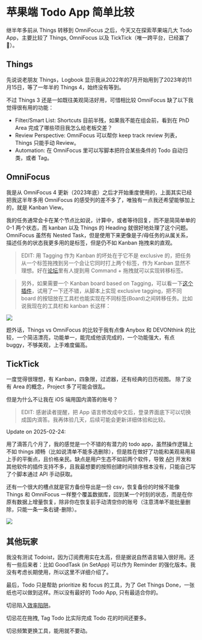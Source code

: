 # 苹果端 Todo App 简单比较

继半年多前从 Things 转移到 OmniFocus 之后，今天又在探索苹果端几大 Todo App，主要比较了 Things, OmniFocus 以及 TickTick（唯一跨平台，已经赢了🤭）。

## Things

先说说老朋友 Things，Logbook 显示我从2022年的7月开始用到了2023年的11月15日，等了一年半的 Things 4，始终没有等到。

不过 Things 3 还是一如既往美观简洁好用，可惜相比较 OmniFocus 缺了以下我觉得很有用的功能：

- Filter/Smart List: Shortcuts 目前半残，如果我不能在组会前，看到在 PhD Area 完成了哪些项目我怎么给老板交差？
- Review Perspective: OmniFocus 可以帮你 keep track review 列表，Things 只能手动 Review。
- Automation: 在 OmniFocus 里可以写脚本把符合某些条件的 Todo 自动归类，或者 Tag。

## OmniFocus

我是从 OmniFocus 4 更新（2023年底）之后才开始重度使用的，上面其实已经把我这半年多用 OmniFocus 的感受列的差不多了，唯独有一点我还希望能够加上的，就是 Kanban View。

我的任务通常会卡在某个节点比如说，计算中，或者等待回复，而不是简简单单的 0-1 两个状态，而 kanban 以及 Things 的 Heading 就很好地处理了这个问题。OmniFocus 虽然有 Nested Task，但是使用下来更像是子/母任务的从属关系，描述任务的状态我更多用的是标签，但是仍不如 Kanban 拖拽来的直观。

>EDIT: 用 Tagging 作为 Kanban 的坏处在于它不是 exclusive 的，把任务从一个标签拖拽到另一个会让它同时打上两个标签，作为 Kanban 显然不理想。好在[论坛](https://discourse.omnigroup.com/t/sub-tag-exclusivity/41773/5)里有人提到用 Command + 拖拽就可以实现转移标签。

>另外，如果需要一个 Kanban board based on Tagging，可以看一下[这个插件](https://omni-automation.com/omnifocus/plug-in-kanban-board.html)，试用了一下还不错，从脚本上实现 exclusive tagging，把不同 board 的按钮放在工具栏也能实现在不同标签(Board)之间转移任务。比如说我现在的工具栏和 kanban 长这样：

![](../output/pics/kanban.png)

题外话，Things vs OmniFocus 的比较于我有点像 Anybox 和 DEVONthink 的比较，一个简洁漂亮，功能单一，能完成他该完成的，一个功能强大，有点 buggy，不够美观，上手难度偏高。

## TickTick

一度觉得很理想，有 Kanban，四象限，过滤器，还有经典的日历视图。
除了没有 Area 的概念，Project 多了可能会很乱。

但是为什么不让我在 iOS 端用国内滴答的账号？

>EDIT: 感谢读者提醒，把 App 语言修改成中文后，登录界面底下可以切换成国内滴答。我再体验几天，后续可能会更新详细体验和比较。

Update on 2025-02-24:

用了滴答几个月了，我的感觉是一个不错的有潜力的 todo app，虽然操作逻辑上不如 things 顺畅（比如说清单不能多选删除），但是胜在做好了功能和美观易用易上手的平衡点，且价格亲民。缺点是用户生态不如前两个软件，导致 [API](https://developer.dida365.com/docs#/openapi) 开发和其他软件的插件支持不多，且我最想要的按照创建时间排序根本没有，只能自己写了个脚本通过 API 手动获取。

还有一个很大的槽点就是官方备份导出是一份 csv，恢复备份的时候不能像 Things 和 OmniFocus 一样整个覆盖数据库，回到某一个时刻的状态，而是在你原有数据上增量恢复，除非你在恢复前手动清空你的账号（注意清单不能批量删除，只能一条一条右键-删除）。

![](https://img.1991997.xyz/i/0/2025/02/24/spmyc2-0.png)

## 其他玩家

我没有测试 Todoist，因为订阅费用实在太高，但是据说自然语言输入很好用。还有一些后来者：比如 GoodTask (in SetApp) 可以作为 Reminder 的强化版本。我没有考虑长期使用，所以这里不详细介绍了。

最后，Todo 只是帮助 prioritize 和 focus 的工具，为了 Get Things Done，一张纸也可以做到这样。所以没有最好的 Todo App, 只有最适合你的。

切忌陷入[效率陷阱](https://utgd.net/article/20657)。

切忌花在拖拽, Tag Todo 比实际完成 Todo 花的时间还要多。

切忌频繁更换工具，能用就不要动。

